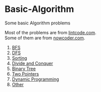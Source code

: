 # Basic-Algorithm

Some basic Algorithm problems

Most of the problems are from [lintcode.com](https://www.lintcode.com).  
Some of them are from [nowcoder.com](https://www.nowcoder.com).

1. [BFS](https://github.com/JakeMa2017/Basic-Algorithm-from-LintCode.com/tree/master/BFS)
2. [DFS](https://github.com/JakeMa2017/Basic-Algorithm-from-LintCode.com/tree/master/DFS)
3. [Sorting](https://github.com/JakeMa2017/Basic-Algorithm-from-LintCode.com/tree/master/Sorting)
3. [Divide and Conquer](https://github.com/JakeMa2017/Basic-Algorithm-from-LintCode.com/tree/master/Divide%20and%20Conquer)
4. [Binary Tree](https://github.com/JakeMa2017/Basic-Algorithm-from-LintCode.com/tree/master/Binary%20Tree)
5. [Two Pointers](https://github.com/JakeMa2017/Basic-Algorithm-from-LintCode.com/tree/master/Two%20Pointers)
6. [Dynamic Programming](https://github.com/JakeMa2017/Basic-Algorithm-from-LintCode.com/tree/master/Dynamic%20Programming)
7. [Other](https://github.com/JakeMa2017/Basic-Algorithm-from-LintCode.com/tree/master/Other)
